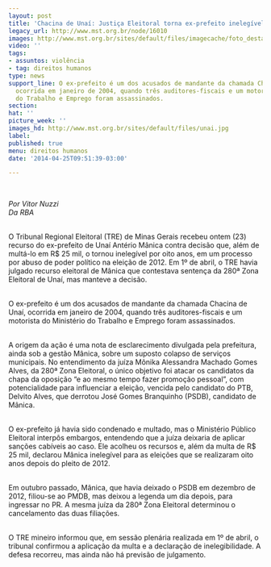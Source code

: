 ```yaml
---
layout: post
title: 'Chacina de Unaí: Justiça Eleitoral torna ex-prefeito inelegível por oito anos'
legacy_url: http://www.mst.org.br/node/16010
images: http://www.mst.org.br/sites/default/files/imagecache/foto_destaque/unai.jpg
video: ''
tags:
- assuntos: violência
- tag: direitos humanos
type: news
support_line: O ex-prefeito é um dos acusados de mandante da chamada Chacina de Unaí,
  ocorrida em janeiro de 2004, quando três auditores-fiscais e um motorista do Ministério
  do Trabalho e Emprego foram assassinados.
section: 
hat: ''
picture_week: ''
images_hd: http://www.mst.org.br/sites/default/files/unai.jpg
label: 
published: true
menu: direitos humanos
date: '2014-04-25T09:51:39-03:00'

---
```

<p>&nbsp;</p><p><em>Por Vitor Nuzzi<br>Da RBA</em></p><p><br>O Tribunal Regional Eleitoral (TRE) de Minas Gerais recebeu ontem (23) recurso do ex-prefeito de Unaí Antério Mânica contra decisão que, além de multá-lo em R$ 25 mil, o tornou inelegível por oito anos, em um processo por abuso de poder político na eleição de 2012. Em 1º de abril, o TRE havia julgado recurso eleitoral de Mânica que contestava sentença da 280ª Zona Eleitoral de Unaí, mas manteve a decisão.</p><p><br>O ex-prefeito é um dos acusados de mandante da chamada Chacina de Unaí, ocorrida em janeiro de 2004, quando três auditores-fiscais e um motorista do Ministério do Trabalho e Emprego foram assassinados.</p><p><br>A origem da ação é uma nota de esclarecimento divulgada pela prefeitura, ainda sob a gestão Mânica, sobre um suposto colapso de serviços municipais. No entendimento da juíza Mônika Alessandra Machado Gomes Alves, da 280ª Zona Eleitoral, o único objetivo foi atacar os candidatos da chapa da oposição “e ao mesmo tempo fazer promoção pessoal”, com potencialidade para influenciar a eleição, vencida pelo candidato do PTB, Delvito Alves, que derrotou José Gomes Branquinho (PSDB), candidato de Mânica.</p><p><br>O ex-prefeito já havia sido condenado e multado, mas o Ministério Público Eleitoral interpôs embargos, entendendo que a juíza deixaria de aplicar sanções cabíveis ao caso. Ele acolheu os recursos e, além da multa de R$ 25 mil, declarou Mânica inelegível para as eleições que se realizaram oito anos depois do pleito de 2012.</p><p><br>Em outubro passado, Mânica, que havia deixado o PSDB em dezembro de 2012, filiou-se ao PMDB, mas deixou a legenda um dia depois, para ingressar no PR. A mesma juíza da 280ª Zona Eleitoral determinou o cancelamento das duas filiações.</p><p><br>O TRE mineiro informou que, em sessão plenária realizada em 1º de abril, o tribunal confirmou a aplicação da multa e a declaração de inelegibilidade. A defesa recorreu, mas ainda não há previsão de julgamento.</p><p>&nbsp;</p><p>&nbsp;</p>
